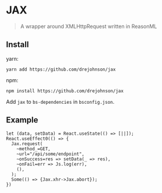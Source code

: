 # JAX

> A wrapper around XMLHttpRequest written in ReasonML

## Install

yarn:

```
yarn add https://github.com/drejohnson/jax
```

npm:

```
npm install https://github.com/drejohnson/jax
```

Add `jax` to `bs-dependencies` in `bsconfig.json`.

## Example

```reason
let (data, setData) = React.useState(() => [||]);
React.useEffect0(() => {
  Jax.request(
    ~method_=GET,
    ~url="/api/some/endpoint",
    ~onSuccess=res => setData(_ => res),
    ~onFail=err => Js.log(err),
    (),
  );
  Some(() => {Jax.xhr->Jax.abort});
})
```
